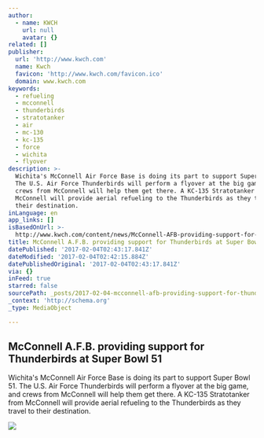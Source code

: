 ```yaml
---
author:
  - name: KWCH
    url: null
    avatar: {}
related: []
publisher:
  url: 'http://www.kwch.com'
  name: Kwch
  favicon: 'http://www.kwch.com/favicon.ico'
  domain: www.kwch.com
keywords:
  - refueling
  - mcconnell
  - thunderbirds
  - stratotanker
  - air
  - mc-130
  - kc-135
  - force
  - wichita
  - flyover
description: >-
  Wichita's McConnell Air Force Base is doing its part to support Super Bowl 51.
  The U.S. Air Force Thunderbirds will perform a flyover at the big game, and
  crews from McConnell will help them get there. A KC-135 Stratotanker from
  McConnell will provide aerial refueling to the Thunderbirds as they travel to
  their destination.
inLanguage: en
app_links: []
isBasedOnUrl: >-
  http://www.kwch.com/content/news/McConnell-AFB-providing-support-for-Thunderbirds-at-Super-Bowl-51-412557903.html
title: McConnell A.F.B. providing support for Thunderbirds at Super Bowl 51
datePublished: '2017-02-04T02:43:17.841Z'
dateModified: '2017-02-04T02:42:15.884Z'
datePublishedOriginal: '2017-02-04T02:43:17.841Z'
via: {}
inFeed: true
starred: false
sourcePath: _posts/2017-02-04-mcconnell-afb-providing-support-for-thunderbirds-at-super.md
_context: 'http://schema.org'
_type: MediaObject

---
```

<article style=""><h1>McConnell A.F.B. providing support for Thunderbirds at Super Bowl 51</h1><p>Wichita's McConnell Air Force Base is doing its part to support Super Bowl 51. The U.S. Air Force Thunderbirds will perform a flyover at the big game, and crews from McConnell will help them get there. A KC-135 Stratotanker from McConnell will provide aerial refueling to the Thunderbirds as they travel to their destination.</p><img src="http://media.graytvinc.com/images/kc1355.JPG" /></article>
